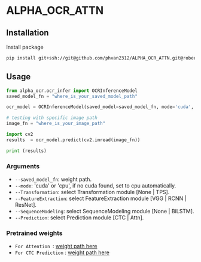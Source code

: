 # ALPHA_OCR_ATTN

## Installation
Install package
```bash
pip install git+ssh://git@github.com/phvan2312/ALPHA_OCR_ATTN.git@robert
```

## Usage
```python
from alpha_ocr.ocr_infer import OCRInferenceModel
saved_model_fn = "where_is_your_saved_model_path"

ocr_model = OCRInferenceModel(saved_model=saved_model_fn, mode='cuda', Prediction='CTC')

# testing with specific image path
image_fn = "where_is_your_image_path"

import cv2
results  = ocr_model.predict(cv2.imread(image_fn))

print (results)

```
### Arguments
* `--saved_model_fn`: weight path.
* `--mode`: 'cuda' or 'cpu', if no cuda found, set to cpu automatically.
* `--Transformation`: select Transformation module [None | TPS].
* `--FeatureExtraction`: select FeatureExtraction module [VGG | RCNN | ResNet].
* `--SequenceModeling`: select SequenceModeling module [None | BiLSTM].
* `--Prediction`: select Prediction module [CTC | Attn].

### Pretrained weights
* `For Attention `: [weight path here](https://drive.google.com/open?id=1mJZT6NCuLmN-GFXWw9CtwODy2RS1hhlx)
* `For CTC Prediction` : [weight path here](https://drive.google.com/open?id=1-bcQ5wF8jR4WFf2_gkwuVChGkM9Ge53l)
